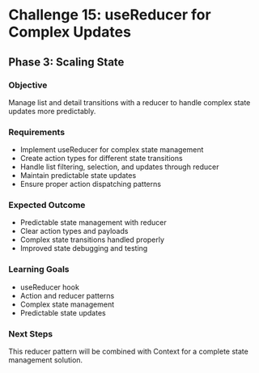 # Challenge 15: useReducer for Complex Updates

## Phase 3: Scaling State

### Objective
Manage list and detail transitions with a reducer to handle complex state updates more predictably.

### Requirements
- Implement useReducer for complex state management
- Create action types for different state transitions
- Handle list filtering, selection, and updates through reducer
- Maintain predictable state updates
- Ensure proper action dispatching patterns

### Expected Outcome
- Predictable state management with reducer
- Clear action types and payloads
- Complex state transitions handled properly
- Improved state debugging and testing

### Learning Goals
- useReducer hook
- Action and reducer patterns
- Complex state management
- Predictable state updates

### Next Steps
This reducer pattern will be combined with Context for a complete state management solution.
